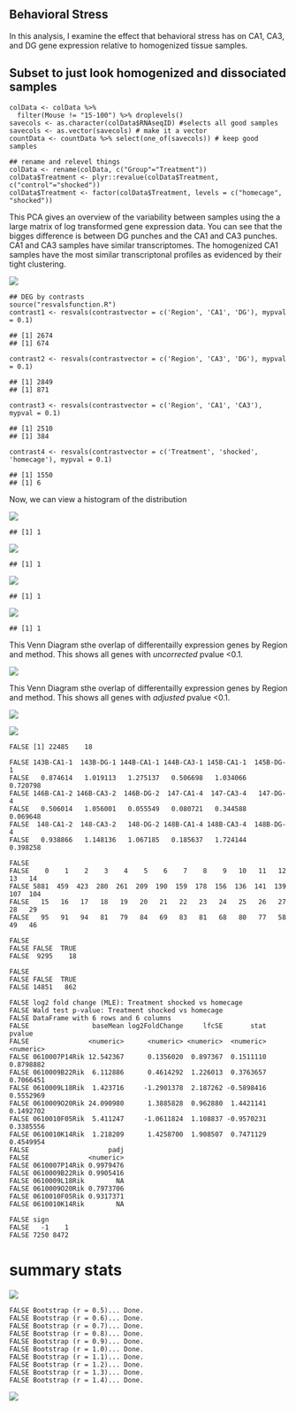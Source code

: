 Behavioral Stress
-----------------

In this analysis, I examine the effect that behavioral stress has on
CA1, CA3, and DG gene expression relative to homogenized tissue samples.

Subset to just look homogenized and dissociated samples
-------------------------------------------------------

    colData <- colData %>%
      filter(Mouse != "15-100") %>% droplevels()
    savecols <- as.character(colData$RNAseqID) #selects all good samples
    savecols <- as.vector(savecols) # make it a vector
    countData <- countData %>% select(one_of(savecols)) # keep good samples

    ## rename and relevel things
    colData <- rename(colData, c("Group"="Treatment"))
    colData$Treatment <- plyr::revalue(colData$Treatment, c("control"="shocked"))
    colData$Treatment <- factor(colData$Treatment, levels = c("homecage", "shocked"))

This PCA gives an overview of the variability between samples using the
a large matrix of log transformed gene expression data. You can see that
the bigges difference is between DG punches and the CA1 and CA3 punches.
CA1 and CA3 samples have similar transcriptomes. The homogenized CA1
samples have the most similar transcriptonal profiles as evidenced by
their tight clustering.

![](../figures/02_stresstest/PCA-1.png)

    ## DEG by contrasts
    source("resvalsfunction.R")
    contrast1 <- resvals(contrastvector = c('Region', 'CA1', 'DG'), mypval = 0.1)

    ## [1] 2674
    ## [1] 674

    contrast2 <- resvals(contrastvector = c('Region', 'CA3', 'DG'), mypval = 0.1)

    ## [1] 2849
    ## [1] 871

    contrast3 <- resvals(contrastvector = c('Region', 'CA1', 'CA3'), mypval = 0.1)

    ## [1] 2510
    ## [1] 384

    contrast4 <- resvals(contrastvector = c('Treatment', 'shocked', 'homecage'), mypval = 0.1)

    ## [1] 1550
    ## [1] 6

Now, we can view a histogram of the distribution

![](../figures/02_stresstest/histogram-1.png)

    ## [1] 1

![](../figures/02_stresstest/histogram-2.png)

    ## [1] 1

![](../figures/02_stresstest/histogram-3.png)

    ## [1] 1

![](../figures/02_stresstest/histogram-4.png)

    ## [1] 1

This Venn Diagram sthe overlap of differentailly expression genes by
Region and method. This shows all genes with *uncorrected* pvalue
&lt;0.1.

![](../figures/02_stresstest/VennDiagramPVal-1.png)

This Venn Diagram sthe overlap of differentailly expression genes by
Region and method. This shows all genes with *adjusted* pvalue &lt;0.1.

![](../figures/02_stresstest/VennDiagramPadj-1.png)

![](../figures/02_stresstest/HeatmapPadj-1.png)

    FALSE [1] 22485    18

    FALSE 143B-CA1-1  143B-DG-1 144B-CA1-1 144B-CA3-1 145B-CA1-1  145B-DG-1 
    FALSE   0.874614   1.019113   1.275137   0.506698   1.034066   0.720798 
    FALSE 146B-CA1-2 146B-CA3-2  146B-DG-2  147-CA1-4  147-CA3-4   147-DG-4 
    FALSE   0.506014   1.056001   0.055549   0.080721   0.344588   0.069648 
    FALSE  148-CA1-2  148-CA3-2   148-DG-2 148B-CA1-4 148B-CA3-4  148B-DG-4 
    FALSE   0.938866   1.148136   1.067185   0.185637   1.724144   0.398258

    FALSE 
    FALSE    0    1    2    3    4    5    6    7    8    9   10   11   12   13   14 
    FALSE 5881  459  423  280  261  209  190  159  178  156  136  141  139  107  104 
    FALSE   15   16   17   18   19   20   21   22   23   24   25   26   27   28   29 
    FALSE   95   91   94   81   79   84   69   83   81   68   80   77   58   49   46

    FALSE 
    FALSE FALSE  TRUE 
    FALSE  9295    18

    FALSE 
    FALSE FALSE  TRUE 
    FALSE 14851   862

    FALSE log2 fold change (MLE): Treatment shocked vs homecage 
    FALSE Wald test p-value: Treatment shocked vs homecage 
    FALSE DataFrame with 6 rows and 6 columns
    FALSE                baseMean log2FoldChange     lfcSE       stat    pvalue
    FALSE               <numeric>      <numeric> <numeric>  <numeric> <numeric>
    FALSE 0610007P14Rik 12.542367      0.1356020  0.897367  0.1511110 0.8798882
    FALSE 0610009B22Rik  6.112886      0.4614292  1.226013  0.3763657 0.7066451
    FALSE 0610009L18Rik  1.423716     -1.2901378  2.187262 -0.5898416 0.5552969
    FALSE 0610009O20Rik 24.090980      1.3885828  0.962880  1.4421141 0.1492702
    FALSE 0610010F05Rik  5.411247     -1.0611824  1.108837 -0.9570231 0.3385556
    FALSE 0610010K14Rik  1.218209      1.4258700  1.908507  0.7471129 0.4549954
    FALSE                    padj
    FALSE               <numeric>
    FALSE 0610007P14Rik 0.9979476
    FALSE 0610009B22Rik 0.9905416
    FALSE 0610009L18Rik        NA
    FALSE 0610009O20Rik 0.7973706
    FALSE 0610010F05Rik 0.9317371
    FALSE 0610010K14Rik        NA

    FALSE sign
    FALSE   -1    1 
    FALSE 7250 8472

summary stats
=============

![](../figures/02_stresstest/numshocks-1.png)

    FALSE Bootstrap (r = 0.5)... Done.
    FALSE Bootstrap (r = 0.6)... Done.
    FALSE Bootstrap (r = 0.7)... Done.
    FALSE Bootstrap (r = 0.8)... Done.
    FALSE Bootstrap (r = 0.9)... Done.
    FALSE Bootstrap (r = 1.0)... Done.
    FALSE Bootstrap (r = 1.1)... Done.
    FALSE Bootstrap (r = 1.2)... Done.
    FALSE Bootstrap (r = 1.3)... Done.
    FALSE Bootstrap (r = 1.4)... Done.

![](../figures/02_stresstest/pvclust-1.png)
